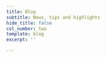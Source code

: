 ```yaml
---
title: Blog
subtitle: News, tips and highlights
hide_title: false
col_number: two
template: blog
excerpt: ''

---
```


